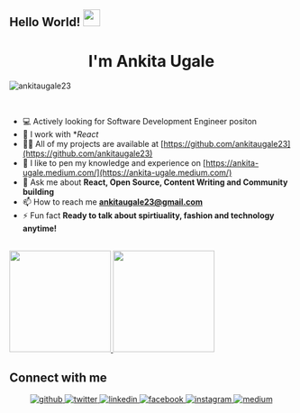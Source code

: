 ## Hello World! <img src="https://raw.githubusercontent.com/iampavangandhi/iampavangandhi/master/gifs/Hi.gif" width="30px"></h2>
<h1 align="center">I'm Ankita Ugale</h1>

<p align="left"> <img src="https://komarev.com/ghpvc/?username=ankitaugale23" alt="ankitaugale23" /> </p>
<br />

- 💻 Actively looking for Software Development Engineer positon
- 🌱 I work with **React*
- 👨‍💻 All of my projects are available at [https://github.com/ankitaugale23](https://github.com/ankitaugale23)
- 📝 I like to pen my knowledge and experience on [https://ankita-ugale.medium.com/](https://ankita-ugale.medium.com/)
- 💬 Ask me about **React, Open Source, Content Writing and Community building**
- 📫 How to reach me **ankitaugale23@gmail.com**
- ⚡ Fun fact **Ready to talk about spirtiuality, fashion and technology anytime!**

<br/>

<a href="https://github.com/AVS1508">
  <img height="180em" src="https://github-readme-stats.vercel.app/api?username=ankitaugale23&theme=buefy&show_icons=true" />
  <img height="180em" src="https://github-readme-stats.vercel.app/api/top-langs/?username=ankitaugale23&theme=buefy&layout=compact" />
</a>

<br/>

## Connect with me  
<div align="center">
<a href="https://github.com/ankitaugale23" target="_blank">
<img src=https://img.shields.io/badge/github-%2324292e.svg?&style=for-the-badge&logo=github&logoColor=white alt=github style="margin-bottom: 5px;" />
</a>
<a href="https://twitter.com/ugale_ankita" target="_blank">
<img src=https://img.shields.io/badge/twitter-%2300acee.svg?&style=for-the-badge&logo=twitter&logoColor=white alt=twitter style="margin-bottom: 5px;" />
</a>
<a href="https://www.linkedin.com/in/ankita-ugale-333b21199/" target="_blank">
<img src=https://img.shields.io/badge/linkedin-%231E77B5.svg?&style=for-the-badge&logo=linkedin&logoColor=white alt=linkedin style="margin-bottom: 5px;" />
</a>
<a href="https://www.facebook.com/ankitawritess" target="_blank">
<img src=https://img.shields.io/badge/facebook-%232E87FB.svg?&style=for-the-badge&logo=facebook&logoColor=white alt=facebook style="margin-bottom: 5px;" />
</a>
<a href="https://www.instagram.com/its____ankita/" target="_blank">
<img src=https://img.shields.io/badge/instagram-%23000000.svg?&style=for-the-badge&logo=instagram&logoColor=white alt=instagram style="margin-bottom: 5px;" />
</a>
<a href="https://ankita-ugale.medium.com/" target="_blank">
<img src=https://img.shields.io/badge/medium-%23292929.svg?&style=for-the-badge&logo=medium&logoColor=white alt=medium style="margin-bottom: 5px;" />
</a>  
</div>  
  

